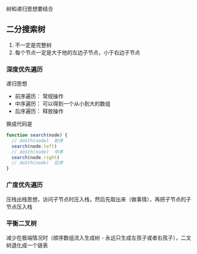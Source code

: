 树和递归思想要结合

## 二分搜索树

1. 不一定是完整树
2. 每个节点一定是大于他的左边子节点，小于右边子节点

### 深度优先遍历
递归思想
* 前序遍历： 常规操作
* 中序遍历： 可以得到一个从小到大的数组
* 后序遍历： 释放操作

换成代码是 

```js
function search(node) {
  // doSth(node)  前序
  search(node.left)
  // doSth(node)  中序
  search(node.right)
  // doSth(node)  后序
}
```

### 广度优先遍历
压栈出栈思想，访问子节点时压入栈，然后先取出来（做事情），再把子节点的子节点压入栈

### 平衡二叉树

减少在极端情况时（顺序数组流入生成树 - 永远只生成左孩子或者右孩子），二叉树退化成一个链表